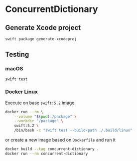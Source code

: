 # ConcurrentDictionary

## Generate Xcode project

```bash
swift package generate-xcodeproj
```

## Testing

### macOS

```bash
swift test
```

### Docker Linux

Execute on base `swift:5.2` image

```bash
docker run --rm \
    --volume "$(pwd):/package" \
    --workdir "/package" \
    swift:5.2 \
    /bin/bash -c "swift test --build-path ./.build/linux"
```

or create a new image based on `Dockerfile` and run it

```bash
docker build --tag concurrent-dictionary .
docker run --rm concurrent-dictionary
```
